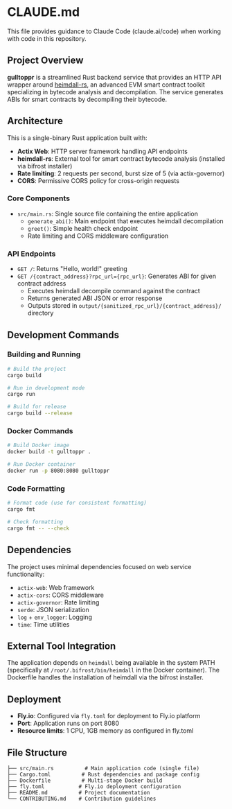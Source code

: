 # CLAUDE.md

This file provides guidance to Claude Code (claude.ai/code) when working with code in this repository.

## Project Overview

**gulltoppr** is a streamlined Rust backend service that provides an HTTP API wrapper around [heimdall-rs](https://github.com/Jon-Becker/heimdall-rs), an advanced EVM smart contract toolkit specializing in bytecode analysis and decompilation. The service generates ABIs for smart contracts by decompiling their bytecode.

## Architecture

This is a single-binary Rust application built with:
- **Actix Web**: HTTP server framework handling API endpoints
- **heimdall-rs**: External tool for smart contract bytecode analysis (installed via bifrost installer)
- **Rate limiting**: 2 requests per second, burst size of 5 (via actix-governor)
- **CORS**: Permissive CORS policy for cross-origin requests

### Core Components

- `src/main.rs`: Single source file containing the entire application
  - `generate_abi()`: Main endpoint that executes heimdall decompilation
  - `greet()`: Simple health check endpoint
  - Rate limiting and CORS middleware configuration

### API Endpoints

- `GET /`: Returns "Hello, world!" greeting
- `GET /{contract_address}?rpc_url={rpc_url}`: Generates ABI for given contract address
  - Executes heimdall decompile command against the contract
  - Returns generated ABI JSON or error response
  - Outputs stored in `output/{sanitized_rpc_url}/{contract_address}/` directory

## Development Commands

### Building and Running
```bash
# Build the project
cargo build

# Run in development mode
cargo run

# Build for release
cargo build --release
```

### Docker Commands
```bash
# Build Docker image
docker build -t gulltoppr .

# Run Docker container
docker run -p 8080:8080 gulltoppr
```

### Code Formatting
```bash
# Format code (use for consistent formatting)
cargo fmt

# Check formatting
cargo fmt -- --check
```

## Dependencies

The project uses minimal dependencies focused on web service functionality:
- `actix-web`: Web framework
- `actix-cors`: CORS middleware  
- `actix-governor`: Rate limiting
- `serde`: JSON serialization
- `log` + `env_logger`: Logging
- `time`: Time utilities

## External Tool Integration

The application depends on `heimdall` being available in the system PATH (specifically at `/root/.bifrost/bin/heimdall` in the Docker container). The Dockerfile handles the installation of heimdall via the bifrost installer.

## Deployment

- **Fly.io**: Configured via `fly.toml` for deployment to Fly.io platform
- **Port**: Application runs on port 8080
- **Resource limits**: 1 CPU, 1GB memory as configured in fly.toml

## File Structure

```
├── src/main.rs          # Main application code (single file)
├── Cargo.toml          # Rust dependencies and package config
├── Dockerfile          # Multi-stage Docker build
├── fly.toml           # Fly.io deployment configuration
├── README.md          # Project documentation
└── CONTRIBUTING.md    # Contribution guidelines
```